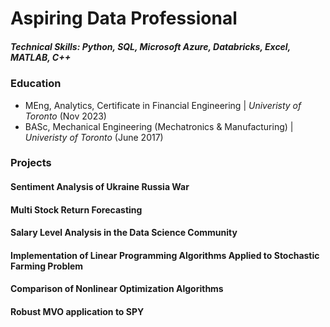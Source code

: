 # Aspiring Data Professional

##### Technical Skills: Python, SQL, Microsoft Azure, Databricks, Excel, MATLAB, C++ 

### Education
- MEng, Analytics, Certificate in Financial Engineering | *Univeristy of Toronto* (Nov 2023)
- BASc, Mechanical Engineering (Mechatronics & Manufacturing) | *Univeristy of Toronto* (June 2017)

### Projects

#### Sentiment Analysis of Ukraine Russia War
#### Multi Stock Return Forecasting
#### Salary Level Analysis in the Data Science Community
#### Implementation of Linear Programming Algorithms Applied to Stochastic Farming Problem
#### Comparison of Nonlinear Optimization Algorithms
#### Robust MVO application to SPY






